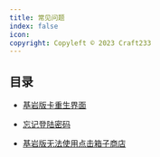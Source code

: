 ```yaml
---
title: 常见问题
index: false
icon: 
copyright: Copyleft © 2023 Craft233
---
```

## 目录

- [基岩版卡重生界面](bedrock_bug.md)

-  [忘记登陆密码](rec_passwd.md)

- [基岩版无法使用点击箱子商店](quuckshop_touch.md)